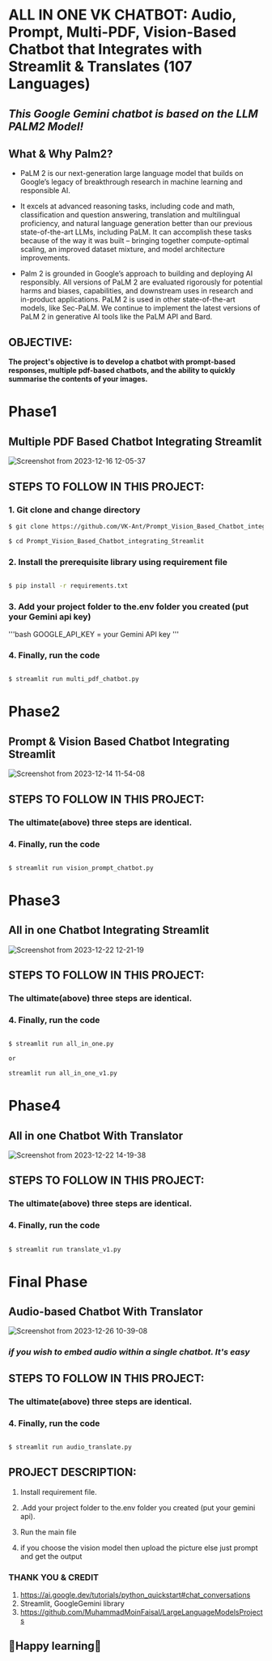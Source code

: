 # **ALL IN ONE VK CHATBOT: Audio, Prompt, Multi-PDF, Vision-Based Chatbot that Integrates with Streamlit & Translates (107 Languages)**

## ***This Google Gemini chatbot is based on the LLM PALM2 Model!***

## **What & Why Palm2?**

- PaLM 2 is our next-generation large language model that builds on Google’s legacy of breakthrough research in machine learning and responsible AI.

- It excels at advanced reasoning tasks, including code and math, classification and question answering, translation and multilingual proficiency, and natural language generation better than our previous state-of-the-art LLMs, including PaLM. It can accomplish these tasks because of the way it was built – bringing together compute-optimal scaling, an improved dataset mixture, and model architecture improvements.

- Palm 2 is grounded in Google’s approach to building and deploying AI responsibly. All versions of PaLM 2 are evaluated rigorously for potential harms and biases, capabilities, and downstream uses in research and in-product applications. PaLM 2 is used in other state-of-the-art models, like Sec-PaLM. We continue to implement the latest versions of PaLM 2 in generative AI tools like the PaLM API and Bard.

## **OBJECTIVE:**

**The project's objective is to develop a chatbot with prompt-based responses, multiple pdf-based chatbots, and the ability to quickly summarise the contents of your images.**

# **Phase1**

## **Multiple PDF Based Chatbot Integrating Streamlit**

![Screenshot from 2023-12-16 12-05-37](https://github.com/VK-Ant/Vision_and_Multiple_PDF_Based_Chatbot_Using_Palm2/assets/75832198/32f69280-d9c6-44a1-8e82-afcf84552c11)

## **STEPS TO FOLLOW IN THIS PROJECT:**

### **1. Git clone and change directory**

```bash
$ git clone https://github.com/VK-Ant/Prompt_Vision_Based_Chatbot_integrating_Streamlit.git

$ cd Prompt_Vision_Based_Chatbot_integrating_Streamlit
```

### **2. Install the prerequisite library using requirement file**

```bash

$ pip install -r requirements.txt

```

### **3. Add your project folder to the.env folder you created (put your Gemini api key)**

'''bash
GOOGLE_API_KEY = your Gemini API key
'''

### **4. Finally, run the code**

```bash

$ streamlit run multi_pdf_chatbot.py

```

# **Phase2**

## **Prompt & Vision Based Chatbot Integrating Streamlit**
   
![Screenshot from 2023-12-14 11-54-08](https://github.com/VK-Ant/Prompt_Vision_Based_Chatbot_integrating_Streamlit/assets/75832198/7a239812-c593-47b6-9740-723c57f8fa72)

## **STEPS TO FOLLOW IN THIS PROJECT:**

### **The ultimate(above) three steps are identical.**

### **4. Finally, run the code**

```bash

$ streamlit run vision_prompt_chatbot.py

```

# **Phase3**

## **All in one Chatbot Integrating Streamlit**

![Screenshot from 2023-12-22 12-21-19](https://github.com/VK-Ant/ALL_IN_ONE_CHATBOT_USING_PALM2/assets/75832198/9407bdc0-ceda-4e82-8594-2a4b38d80ace)

## **STEPS TO FOLLOW IN THIS PROJECT:**

### **The ultimate(above) three steps are identical.**

### **4. Finally, run the code**

```bash

$ streamlit run all_in_one.py

or

streamlit run all_in_one_v1.py

```

# **Phase4**

## **All in one Chatbot With Translator**

![Screenshot from 2023-12-22 14-19-38](https://github.com/VK-Ant/ALL_IN_ONE_CHATBOT_USING_PALM2/assets/75832198/78fd1bf6-4294-4393-9f37-f35a0291ab68)

## **STEPS TO FOLLOW IN THIS PROJECT:**

### **The ultimate(above) three steps are identical.**

### **4. Finally, run the code**

```bash

$ streamlit run translate_v1.py

```

# **Final Phase**

## **Audio-based Chatbot With Translator**

![Screenshot from 2023-12-26 10-39-08](https://github.com/VK-Ant/ALL_IN_ONE_CHATBOT_WITH_TRANSLATOR/assets/75832198/9b7b564f-8964-427e-a3fa-19b145d5784c)

### ***if you wish to embed audio within a single chatbot. It's easy***

## **STEPS TO FOLLOW IN THIS PROJECT:**

### **The ultimate(above) three steps are identical.**

### **4. Finally, run the code**

```bash

$ streamlit run audio_translate.py

```
## **PROJECT DESCRIPTION:**

1. Install requirement file.

2. .Add your project folder to the.env folder you created (put your gemini api).

3. Run the main file

4. if you choose the vision model then upload the picture else just prompt and get the output


### **THANK YOU & CREDIT**

1. https://ai.google.dev/tutorials/python_quickstart#chat_conversations
2. Streamlit, GoogleGemini library
3. https://github.com/MuhammadMoinFaisal/LargeLanguageModelsProjects

## **🤗Happy learning🤗**
